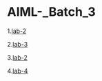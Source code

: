 # AIML-_Batch_3
1.[lab-2](https://github.com/Vanipriya996/AIML-_Batch_3/blob/main/README.md)

2.[lab-3](https://github.com/Vanipriya996/AIML-_Batch_3/blob/main/Assignment3.ipynb)

3.[lab-2](https://github.com/Vanipriya996/AIML-_Batch_3/blob/main/README.md)

4.[lab-4](https://github.com/Vanipriya996/AIML-_Batch_3/blob/main/Lab-4.ipynb)




